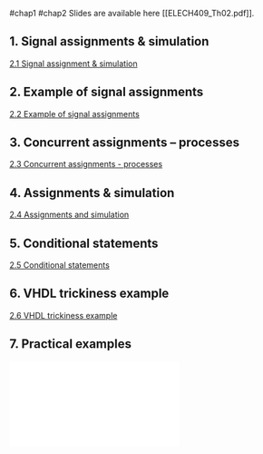 #chap1
#chap2
Slides are available here [[ELECH409_Th02.pdf]].
## 1. Signal assignments & simulation 
[2.1 Signal assignment & simulation](2.1%20Signal%20assignment%20&%20simulation.md)
## 2. Example of signal assignments 
[2.2 Example of signal assignments](2.2%20Example%20of%20signal%20assignments.md)
## 3. Concurrent assignments – processes 
[2.3 Concurrent assignments - processes](2.3%20Concurrent%20assignments%20-%20processes.md)
## 4. Assignments & simulation 
[2.4 Assignments and simulation](2.4%20Assignments%20and%20simulation.md)
## 5. Conditional statements 
[2.5 Conditional statements](2.5%20Conditional%20statements.md)
## 6. VHDL trickiness example 
[2.6 VHDL trickiness example](2.6%20VHDL%20trickiness%20example.md)
## 7. Practical examples
![ELECH409_Th02](ELECH409_Th02.pdf#page=61)